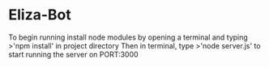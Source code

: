 # Eliza-Bot
To begin running install node modules by opening a terminal and typing >'npm install' in project directory
Then in terminal, type >'node server.js' to start running the server on PORT:3000